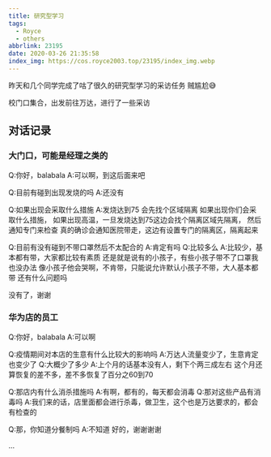```yaml
---
title: 研究型学习
tags:
  - Royce
  - others
abbrlink: 23195
date: 2020-03-26 21:35:58
index_img: https://cos.royce2003.top/23195/index_img.webp
---
```


昨天和几个同学完成了咕了很久的研究型学习的采访任务
贼尴尬😅

校门口集合，出发前往万达，进行了一些采访

## 对话记录
### 大门口，可能是经理之类的
Q:你好，balabala
A:可以啊，到这后面来吧

Q:目前有碰到出现发烧的吗
A:还没有

Q:如果出现会采取什么措施
A:发烧达到75 会先找个区域隔离
如果出现你们会采取什么措施，
如果出现高温，一旦发烧达到75这边会找个隔离区域先隔离，
然后通知专门来检查
真的确诊会通知医院带走，这边有设置专门的隔离区，隔离起来

Q:目前有没有碰到不带口罩然后不太配合的
A:肯定有吗
Q:比较多么
A:比较少，基本都有带，大家都比较有素质
还是就是说有的小孩子，有些小孩子带不了口罩我也没办法
像小孩子他会哭啊，不肯带，只能说允许默认小孩子不带，大人基本都带
还有什么问题吗

没有了，谢谢


### 华为店的员工
Q:你好，balabala
A:可以啊

Q:疫情期间对本店的生意有什么比较大的影响吗
A:万达人流量变少了，生意肯定也变少了
Q:大概少了多少
A:上个月的话基本没有人，剩下个两三成左右
这个月还算恢复的差不多，差不多恢复了百分之60到70

Q:那店内有什么消杀措施吗
A:有啊，都有的，每天都会消毒
Q:那对这些产品有消毒吗
A:我们来的话，店里面都会进行杀毒，做卫生，这个也是万达要求的，都会有检查的

Q:那，你知道分餐制吗
A:不知道
好的，谢谢谢谢

...